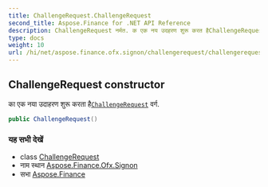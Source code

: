 ```yaml
---
title: ChallengeRequest.ChallengeRequest
second_title: Aspose.Finance for .NET API Reference
description: ChallengeRequest नर्मत. क एक नय उदहरण शुरू करत हैChallengeRequest वर्ग.
type: docs
weight: 10
url: /hi/net/aspose.finance.ofx.signon/challengerequest/challengerequest/
---
```

## ChallengeRequest constructor

का एक नया उदाहरण शुरू करता है[`ChallengeRequest`](../) वर्ग.

```csharp
public ChallengeRequest()
```

### यह सभी देखें

* class [ChallengeRequest](../)
* नाम स्थान [Aspose.Finance.Ofx.Signon](../../challengerequest/)
* सभा [Aspose.Finance](../../../)


